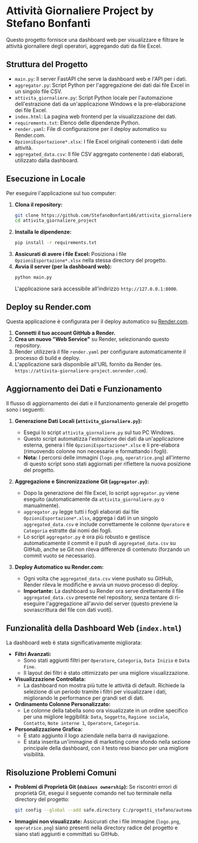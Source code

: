 # Attività Giornaliere Project by Stefano Bonfanti

Questo progetto fornisce una dashboard web per visualizzare e filtrare le attività giornaliere degli operatori, aggregando dati da file Excel.

## Struttura del Progetto

*   `main.py`: Il server FastAPI che serve la dashboard web e l'API per i dati.
*   `aggregator.py`: Script Python per l'aggregazione dei dati dai file Excel in un singolo file CSV.
*   `attivita_giornaliere.py`: Script Python locale per l'automazione dell'estrazione dati da un'applicazione Windows e la pre-elaborazione dei file Excel.
*   `index.html`: La pagina web frontend per la visualizzazione dei dati.
*   `requirements.txt`: Elenco delle dipendenze Python.
*   `render.yaml`: File di configurazione per il deploy automatico su Render.com.
*   `OpzioniEsportazione*.xlsx`: I file Excel originali contenenti i dati delle attività.
*   `aggregated_data.csv`: Il file CSV aggregato contenente i dati elaborati, utilizzato dalla dashboard.

## Esecuzione in Locale

Per eseguire l'applicazione sul tuo computer:

1.  **Clona il repository:**
    ```bash
    git clone https://github.com/StefanoBonfanti66/attivita_giornaliere_project.git
    cd attivita_giornaliere_project
    ```
2.  **Installa le dipendenze:**
    ```bash
    pip install -r requirements.txt
    ```
3.  **Assicurati di avere i file Excel:** Posiziona i file `OpzioniEsportazione*.xlsx` nella stessa directory del progetto.
4.  **Avvia il server (per la dashboard web):**
    ```bash
    python main.py
    ```
    L'applicazione sarà accessibile all'indirizzo `http://127.0.0.1:8000`.

## Deploy su Render.com

Questa applicazione è configurata per il deploy automatico su [Render.com](https://render.com/).

1.  **Connetti il tuo account GitHub a Render.**
2.  **Crea un nuovo "Web Service"** su Render, selezionando questo repository.
3.  Render utilizzerà il file `render.yaml` per configurare automaticamente il processo di build e deploy.
4.  L'applicazione sarà disponibile all'URL fornito da Render (es. `https://attivita-giornaliere-project.onrender.com`).

## Aggiornamento dei Dati e Funzionamento

Il flusso di aggiornamento dei dati e il funzionamento generale del progetto sono i seguenti:

1.  **Generazione Dati Locali (`attivita_giornaliere.py`):**
    *   Esegui lo script `attivita_giornaliere.py` sul tuo PC Windows.
    *   Questo script automatizza l'estrazione dei dati da un'applicazione esterna, genera i file `OpzioniEsportazione*.xlsx` e li pre-elabora (rimuovendo colonne non necessarie e formattando i fogli).
    *   **Nota:** I percorsi delle immagini (`logo.png`, `operatrice.png`) all'interno di questo script sono stati aggiornati per riflettere la nuova posizione del progetto.

2.  **Aggregazione e Sincronizzazione Git (`aggregator.py`):**
    *   Dopo la generazione dei file Excel, lo script `aggregator.py` viene eseguito (automaticamente da `attivita_giornaliere.py` o manualmente).
    *   `aggregator.py` legge tutti i fogli elaborati dai file `OpzioniEsportazione*.xlsx`, aggrega i dati in un singolo `aggregated_data.csv` e include correttamente le colonne `Operatore` e `Categoria` estratte dai nomi dei fogli.
    *   Lo script `aggregator.py` è ora più robusto e gestisce automaticamente il commit e il push di `aggregated_data.csv` su GitHub, anche se Git non rileva differenze di contenuto (forzando un commit vuoto se necessario).

3.  **Deploy Automatico su Render.com:**
    *   Ogni volta che `aggregated_data.csv` viene pushato su GitHub, Render rileva le modifiche e avvia un nuovo processo di deploy.
    *   **Importante:** La dashboard su Render ora serve direttamente il file `aggregated_data.csv` presente nel repository, senza tentare di ri-eseguire l'aggregazione all'avvio del server (questo previene la sovrascrittura del file con dati vuoti).

## Funzionalità della Dashboard Web (`index.html`)

La dashboard web è stata significativamente migliorata:

*   **Filtri Avanzati:**
    *   Sono stati aggiunti filtri per `Operatore`, `Categoria`, `Data Inizio` e `Data Fine`.
    *   Il layout dei filtri è stato ottimizzato per una migliore visualizzazione.
*   **Visualizzazione Controllata:**
    *   La dashboard non mostra più tutte le attività di default. Richiede la selezione di un periodo tramite i filtri per visualizzare i dati, migliorando le performance per grandi set di dati.
*   **Ordinamento Colonne Personalizzato:**
    *   Le colonne della tabella sono ora visualizzate in un ordine specifico per una migliore leggibilità: `Data`, `Soggetto`, `Ragione sociale`, `Contatto`, `Note interne 1`, `Operatore`, `Categoria`.
*   **Personalizzazione Grafica:**
    *   È stato aggiunto il logo aziendale nella barra di navigazione.
    *   È stata inserita un'immagine di marketing come sfondo nella sezione principale della dashboard, con il testo reso bianco per una migliore visibilità.

## Risoluzione Problemi Comuni

*   **Problemi di Proprietà Git (`dubious ownership`):** Se riscontri errori di proprietà Git, esegui il seguente comando nel tuo terminale nella directory del progetto:
    ```bash
    git config --global --add safe.directory C:/progetti_stefano/automations/attivita_giornaliere_project
    ```
*   **Immagini non visualizzate:** Assicurati che i file immagine (`logo.png`, `operatrice.png`) siano presenti nella directory radice del progetto e siano stati aggiunti e committati su GitHub.